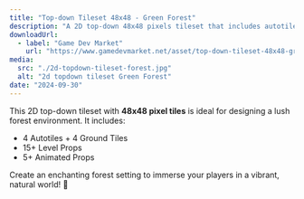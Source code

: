 ```yaml
---
title: "Top-down Tileset 48x48 - Green Forest"
description: "A 2D top-down 48x48 pixels tileset that includes autotiles and props."
downloadUrl:
  - label: "Game Dev Market"
    url: "https://www.gamedevmarket.net/asset/top-down-tileset-48x48-green-forest-2"
media:
  src: "./2d-topdown-tileset-forest.jpg"
  alt: "2d topdown tileset Green Forest"
date: "2024-09-30"
---
```


This 2D top-down tileset with **48x48 pixel tiles** is ideal for designing a lush forest environment. It includes:

- 4 Autotiles + 4 Ground Tiles
- 15+ Level Props
- 5+ Animated Props

Create an enchanting forest setting to immerse your players in a vibrant, natural world! 🌳